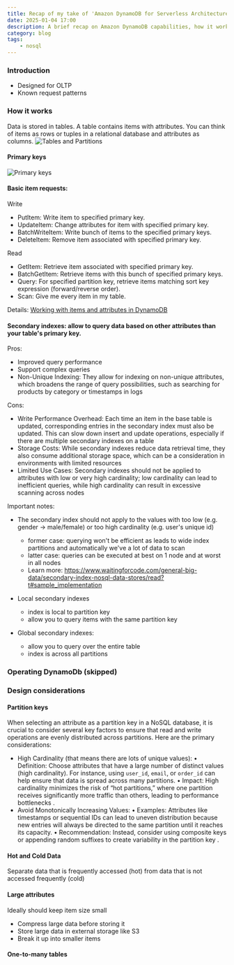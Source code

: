 ```yaml
---
title: Recap of my take of 'Amazon DynamoDB for Serverless Architectures' course
date: 2025-01-04 17:00
description: A brief recap on Amazon DynamoDB capabilities, how it works, how to operate it and a few design considerations
category: blog
tags:
    - nosql
---
```



### Introduction
- Designed for OLTP
- Known request patterns

### How it works

Data is stored in tables. A table contains items with attributes.
You can think of items as rows or tuples in a relational database and attributes as columns.
![Tables and Partitions](https://hlogs-bucket.s3.ap-southeast-1.amazonaws.com/tables-and-partitions-dynamo-db.png "Tables and Partitions")

#### Primary keys
![Primary keys](https://hlogs-bucket.s3.ap-southeast-1.amazonaws.com/dynamo-db-primary-keys.png "Primary keys")

#### Basic item requests:

Write
- PutItem: Write item to specified primary key.
- UpdateItem: Change attributes for item with specified primary key.
- BatchWriteItem: Write bunch of items to the specified primary keys.
- DeleteItem: Remove item associated with specified primary key.

Read
- GetItem:  Retrieve item associated with specified primary key.
- BatchGetItem: Retrieve items with this bunch of specified primary keys.
- Query: For specified partition key, retrieve items matching sort key expression (forward/reverse order).
- Scan: Give me every item in my table.

Details: [Working with items and attributes in DynamoDB](https://docs.aws.amazon.com/amazondynamodb/latest/developerguide/WorkingWithItems.html?t)

#### Secondary indexes: allow to query data based on other attributes than your table's primary key.
Pros:
- Improved query performance
- Support complex queries
- Non-Unique Indexing: They allow for indexing on non-unique attributes, which broadens the range of query possibilities, such as searching for products by category or timestamps in logs

Cons:
- Write Performance Overhead: Each time an item in the base table is updated, corresponding entries in the secondary index must also be updated. This can slow down insert and update operations, especially if there are multiple secondary indexes on a table
- Storage Costs: While secondary indexes reduce data retrieval time, they also consume additional storage space, which can be a consideration in environments with limited resources
- Limited Use Cases: Secondary indexes should not be applied to attributes with low or very high cardinality; low cardinality can lead to inefficient queries, while high cardinality can result in excessive scanning across nodes

Important notes:
- The secondary index should not apply to the values with too low (e.g. gender -> male/female) or too high cardinality (e.g. user's unique id)
    * former case: querying won't be efficient as leads to wide index partitions and automatically we've a lot of data to scan
    * latter case: queries can be executed at best on 1 node and at worst in all nodes
    * Learn more: https://www.waitingforcode.com/general-big-data/secondary-index-nosql-data-stores/read?t#sample_implementation

- Local secondary indexes
    * index is local to partition key
    * allow you to query items with the same partition key
- Global secondary indexes:
    * allow you to query over the entire table
    * index is across all partitions


### Operating DynamoDb (skipped)

### Design considerations

#### Partition keys
When selecting an attribute as a partition key in a NoSQL database, it is crucial to consider several key factors to ensure that read and write operations are evenly distributed across partitions. Here are the primary considerations:
- High Cardinality (that means there are lots of unique values):
	•	Definition: Choose attributes that have a large number of distinct values (high cardinality). For instance, using `user_id`, `email`, or `order_id` can help ensure that data is spread across many partitions.
	•	Impact: High cardinality minimizes the risk of “hot partitions,” where one partition receives significantly more traffic than others, leading to performance bottlenecks .
- Avoid Monotonically Increasing Values:
	•	Examples: Attributes like timestamps or sequential IDs can lead to uneven distribution because new entries will always be directed to the same partition until it reaches its capacity.
	•	Recommendation: Instead, consider using composite keys or appending random suffixes to create variability in the partition key .

#### Hot and Cold Data
Separate data that is frequently accessed (hot) from data that is not accessed frequently (cold)

#### Large attributes
Ideally should keep item size small
- Compress large data before storing it
- Store large data in external storage like S3
- Break it up into smaller items

#### One-to-many tables
